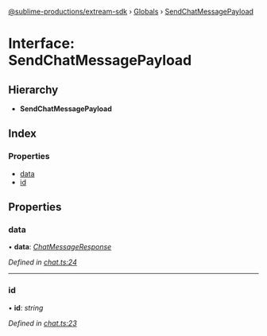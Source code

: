 [@sublime-productions/extream-sdk](../README.md) › [Globals](../globals.md) › [SendChatMessagePayload](sendchatmessagepayload.md)

# Interface: SendChatMessagePayload

## Hierarchy

* **SendChatMessagePayload**

## Index

### Properties

* [data](sendchatmessagepayload.md#data)
* [id](sendchatmessagepayload.md#id)

## Properties

###  data

• **data**: *[ChatMessageResponse](chatmessageresponse.md)*

*Defined in [chat.ts:24](https://github.com/Extream-SaaS/ex-sdk/blob/3458c8e/src/chat.ts#L24)*

___

###  id

• **id**: *string*

*Defined in [chat.ts:23](https://github.com/Extream-SaaS/ex-sdk/blob/3458c8e/src/chat.ts#L23)*
